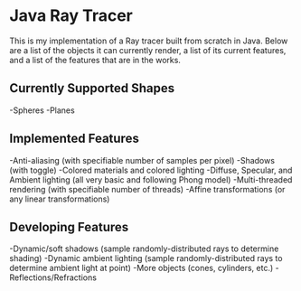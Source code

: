 # Java Ray Tracer
This is my implementation of a Ray tracer built from scratch in Java. Below are a list of the objects it can currently render, a
list of its current features, and a list of the features that are in the works.

## Currently Supported Shapes
-Spheres
-Planes

## Implemented Features
-Anti-aliasing (with specifiable number of samples per pixel)
-Shadows (with toggle)
-Colored materials and colored lighting
-Diffuse, Specular, and Ambient lighting (all very basic and following Phong model)
-Multi-threaded rendering (with specifiable number of threads)
-Affine transformations (or any linear transformations)

## Developing Features
-Dynamic/soft shadows (sample randomly-distributed rays to determine shading)
-Dynamic ambient lighting (sample randomly-distributed rays to determine ambient light at point)
-More objects (cones, cylinders, etc.)
-Reflections/Refractions

